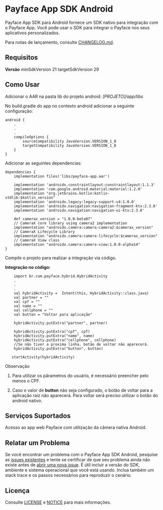 # Payface App SDK Android

Payface App SDK para Android fornece um SDK nativo para integração com o Payface App. Você pode usar o SDK para integrar o Payface nos seus aplicativos personalizados.

Para notas de lançamento, consulte [CHANGELOG.md](https://github.com/PayfaceBrasil/payface-app-integration-sdk-android/blob/master/CHANGELOG.md).

## Requisitos
**Versão**
minSdkVersion 21
targetSdkVersion 29

## Como Usar

Adicionar o AAR na pasta lib do projeto android:
*[PROJETO]/app/libs* 

No build.gradle do app no contexto android adicionar a seguinte configuração:

```
android {
    .
    .
    .
    compileOptions {
        sourceCompatibility JavaVersion.VERSION_1_8
        targetCompatibility JavaVersion.VERSION_1_8
    }
}

```

Adicionar as seguintes dependencias:

```
dependencies {
    implementation files('libs/payface-app.aar')

    implementation 'androidx.constraintlayout:constraintlayout:1.1.3'
    implementation 'com.google.android.material:material:1.2.0'
    implementation "org.jetbrains.kotlin:kotlin-stdlib:$kotlin_version"
    implementation 'androidx.legacy:legacy-support-v4:1.0.0'
    implementation 'androidx.navigation:navigation-fragment-ktx:2.3.0'
    implementation 'androidx.navigation:navigation-ui-ktx:2.3.0'

    def camerax_version = "1.0.0-beta07"
    // CameraX core library using camera2 implementation
    implementation "androidx.camera:camera-camera2:$camerax_version"
    // CameraX Lifecycle Library
    implementation "androidx.camera:camera-lifecycle:$camerax_version"
    // CameraX View class
    implementation "androidx.camera:camera-view:1.0.0-alpha14"
}
```

Compile o projeto para realizar a integração via código.

**Integração no código:**
```
    import br.com.payface.hybrid.HybridActivity
    .
    .
    .
    val hybridActivity =  Intent(this, HybridActivity::class.java)
    val partner = ""
    val cpf = ""
    val name = ""
    val cellphone = ""
    val button = "Voltar para aplicação"

    hybridActivity.putExtra("partner", partner)
    
    hybridActivity.putExtra("cpf", cpf)
    hybridActivity.putExtra("name", name)
    hybridActivity.putExtra("cellphone", cellphone)
    //Se não tiver a proxima linha, botão de voltar não aparecerá.
    hybridActivity.putExtra("button", button)

   startActivity(hybridActivity)
```

Observação
1. Para utilizar os pârametros do usuário, é necessário preencher pelo menos o CPF.

2. Caso o valor de **button** não seja configurado, o botão de voltar para a aplicação raiz não aparecerá. Para voltar será preciso utilizar o botão do android nativo.

## Serviços Suportados

Acesso ao app web Payface com utilização da câmera nativa Android.


## Relatar um Problema

Se você encontrar um problema com o Payface App SDK Android, pesquise as [issues existentes](https://github.com/PayfaceBrasil/payface-app-integration-sdk-android/issues)
e tente se certificar de que seu problema ainda não existe antes de [abrir uma nova issue](https://github.com/PayfaceBrasil/payface-app-integration-sdk-android/issues/new). É útil incluir a versão do SDK, ambiente e sistema operacional que você está usando. Inclua também um stack trace e os passos necessários para reproduzir o cenário.

## Licença

Consulte [LICENSE](https://github.com/PayfaceBrasil/payface-app-integration-sdk-android/blob/master/LICENSE) e [NOTICE](https://github.com/PayfaceBrasil/payface-app-integration-sdk-android/blob/master/NOTICE) para mais informações.

